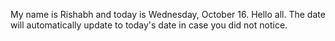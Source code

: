 My name is Rishabh and today is Wednesday, October 16. Hello all. The date will automatically update to today's date in case you did not notice.

